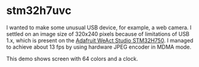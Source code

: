 # stm32h7uvc

I wanted to make some unusual USB device, for example, a web camera. I settled on an image size of 320x240 pixels because of limitations of USB 1.x, which is present on the [Adafruit WeAct Studio STM32H750](https://www.adafruit.com/product/5032). I managed to achieve about 13 fps by using hardware JPEG encoder in MDMA mode.

This demo shows screen with 64 colors and a clock.
